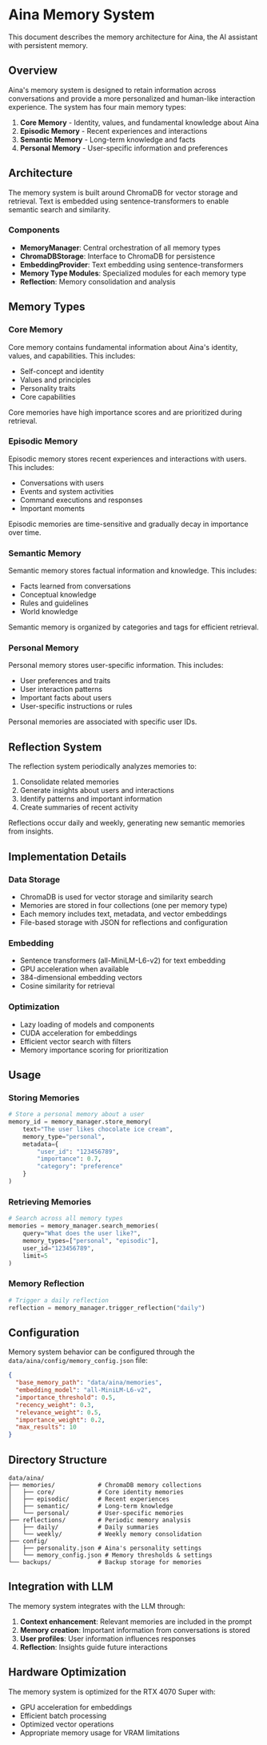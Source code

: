 # Aina Memory System

This document describes the memory architecture for Aina, the AI assistant with persistent memory.

## Overview

Aina's memory system is designed to retain information across conversations and provide a more personalized and human-like interaction experience. The system has four main memory types:

1. **Core Memory** - Identity, values, and fundamental knowledge about Aina
2. **Episodic Memory** - Recent experiences and interactions
3. **Semantic Memory** - Long-term knowledge and facts
4. **Personal Memory** - User-specific information and preferences

## Architecture

The memory system is built around ChromaDB for vector storage and retrieval. Text is embedded using sentence-transformers to enable semantic search and similarity.

### Components

- **MemoryManager**: Central orchestration of all memory types
- **ChromaDBStorage**: Interface to ChromaDB for persistence
- **EmbeddingProvider**: Text embedding using sentence-transformers
- **Memory Type Modules**: Specialized modules for each memory type
- **Reflection**: Memory consolidation and analysis

## Memory Types

### Core Memory

Core memory contains fundamental information about Aina's identity, values, and capabilities. This includes:

- Self-concept and identity
- Values and principles
- Personality traits
- Core capabilities

Core memories have high importance scores and are prioritized during retrieval.

### Episodic Memory

Episodic memory stores recent experiences and interactions with users. This includes:

- Conversations with users
- Events and system activities
- Command executions and responses
- Important moments

Episodic memories are time-sensitive and gradually decay in importance over time.

### Semantic Memory

Semantic memory stores factual information and knowledge. This includes:

- Facts learned from conversations
- Conceptual knowledge
- Rules and guidelines
- World knowledge

Semantic memory is organized by categories and tags for efficient retrieval.

### Personal Memory

Personal memory stores user-specific information. This includes:

- User preferences and traits
- User interaction patterns
- Important facts about users
- User-specific instructions or rules

Personal memories are associated with specific user IDs.

## Reflection System

The reflection system periodically analyzes memories to:

1. Consolidate related memories
2. Generate insights about users and interactions
3. Identify patterns and important information
4. Create summaries of recent activity

Reflections occur daily and weekly, generating new semantic memories from insights.

## Implementation Details

### Data Storage

- ChromaDB is used for vector storage and similarity search
- Memories are stored in four collections (one per memory type)
- Each memory includes text, metadata, and vector embeddings
- File-based storage with JSON for reflections and configuration

### Embedding

- Sentence transformers (all-MiniLM-L6-v2) for text embedding
- GPU acceleration when available
- 384-dimensional embedding vectors
- Cosine similarity for retrieval

### Optimization

- Lazy loading of models and components
- CUDA acceleration for embeddings
- Efficient vector search with filters
- Memory importance scoring for prioritization

## Usage

### Storing Memories

```python
# Store a personal memory about a user
memory_id = memory_manager.store_memory(
    text="The user likes chocolate ice cream",
    memory_type="personal",
    metadata={
        "user_id": "123456789",
        "importance": 0.7,
        "category": "preference" 
    }
)
```

### Retrieving Memories

```python
# Search across all memory types
memories = memory_manager.search_memories(
    query="What does the user like?",
    memory_types=["personal", "episodic"],
    user_id="123456789",
    limit=5
)
```

### Memory Reflection

```python
# Trigger a daily reflection
reflection = memory_manager.trigger_reflection("daily")
```

## Configuration

Memory system behavior can be configured through the `data/aina/config/memory_config.json` file:

```json
{
  "base_memory_path": "data/aina/memories",
  "embedding_model": "all-MiniLM-L6-v2",
  "importance_threshold": 0.5,
  "recency_weight": 0.3,
  "relevance_weight": 0.5,
  "importance_weight": 0.2,
  "max_results": 10
}
```

## Directory Structure

```
data/aina/
├── memories/            # ChromaDB memory collections
│   ├── core/            # Core identity memories
│   ├── episodic/        # Recent experiences
│   ├── semantic/        # Long-term knowledge
│   └── personal/        # User-specific memories
├── reflections/         # Periodic memory analysis
│   ├── daily/           # Daily summaries
│   └── weekly/          # Weekly memory consolidation
├── config/
│   ├── personality.json # Aina's personality settings
│   └── memory_config.json # Memory thresholds & settings
└── backups/             # Backup storage for memories
```

## Integration with LLM

The memory system integrates with the LLM through:

1. **Context enhancement**: Relevant memories are included in the prompt
2. **Memory creation**: Important information from conversations is stored
3. **User profiles**: User information influences responses
4. **Reflection**: Insights guide future interactions

## Hardware Optimization

The memory system is optimized for the RTX 4070 Super with:

- GPU acceleration for embeddings
- Efficient batch processing
- Optimized vector operations
- Appropriate memory usage for VRAM limitations